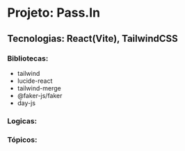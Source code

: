 # Projeto: Pass.In

## Tecnologias: React(Vite), TailwindCSS

### Bibliotecas:

- tailwind
- lucide-react
- tailwind-merge
- @faker-js/faker
- day-js

### Logicas:

### Tópicos:

